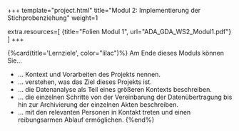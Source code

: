 +++
template="project.html"
title="Modul 2: Implementierung der Stichprobenziehung"
weight=1

extra.resources=[
    {title="Folien Modul 1", url="ADA_GDA_WS2_Modul1.pdf"}
]
+++

{%card(title='Lernziele', color="lilac")%}
Am Ende dieses Moduls können Sie...

* ... Kontext und Vorarbeiten des Projekts nennen.
* ... verstehen, was das Ziel dieses Projekts ist.
* ... die Datenanalyse als Teil eines größeren Kontexts beschreiben.
* ... die einzelnen Schritte von der Vereinbarung der Datenübertragung bis hin zur Archivierung der einzelnen Akten beschreiben.
* ... mit den relevanten Personen in Kontakt treten und einen reibungsarmen Ablauf ermöglichen.
{%end%}
